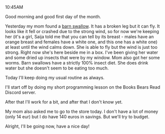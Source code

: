 10:45AM

Good morning and good first day of the month.

Yesterday my mom found a [barn swallow](https://en.wikipedia.org/wiki/Barn_swallow). It has a broken leg but it can fly. It looks like it fell or crashed due to the strong wind, so for now we're keeping her (it's a girl, Saija told me that you can tell by its breast - males have an orange breast and females have a white one, and this one has a white one) at least until the wind calms down. She is able to fly but the wind is just too strong. Right now she's here beside me in a box. I've been giving her water and some dried up insects that were by my window. Mom also got her some worms. Barn swallows have a strictly 100% insect diet. She does drink water but she doesn't seem to be eating too much.

Today I'll keep doing my usual routine as always.

I'll start off by doing my short programming lesson on the Books Bears Read Discord server. 

After that I'll work for a bit, and after that I don't know yet.

My mom also asked me to go to the store today. I don't have a lot of money (only 14 eur) but I do have 140 euros in savings. But we'll try to budget.

Alright, I'll be going now, have a nice day!
